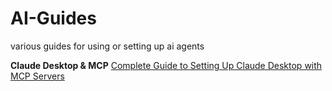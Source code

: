 # AI-Guides
various guides for using or setting up ai agents


**Claude Desktop & MCP**
[Complete Guide to Setting Up Claude Desktop with MCP Servers](https://github.com/kb089/AI-Guides/blob/main/How_to_Install_MCP_Servers_using_Claude_on_Windows.md)
